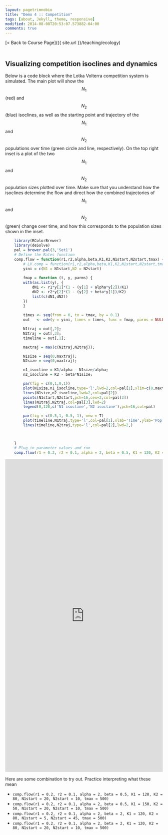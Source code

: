 ```yaml
---
layout: pagetrimnobio
title: "Demo 4 :: Competition"
tags: [about, Jekyll, theme, responsive]
modified: 2014-08-08T20:53:07.573882-04:00
comments: true
---
```


[< Back to Course Page]({{ site.url }}/teaching/ecology)  
<br>

## Visualizing competition isoclines and dynamics

Below is a code block where the Lotka Volterra competition system is simulated.
The main plot will show the $$N_1$$ (red) and $$N_2$$ (blue) isoclines, as well as the starting point and trajectory of the $$N_1$$ and $$N_2$$ populations over time (green circle and line, respectively). On the top right inset is a plot of the two $$N_1$$ and $$N_2$$ population sizes plotted over time. Make sure that you understand how the isoclines determine the flow and direct how the combined trajectories of $$N_1$$ and $$N_2$$ (green) change over time, and how this corresponds to the population sizes shown in the inset.


```R
    library(RColorBrewer)
    library(deSolve)
    pal = brewer.pal(3,'Set1')
    # Define the Rates function
    comp.flow = function(r1,r2,alpha,beta,K1,K2,N1start,N2start,tmax) {
        # LV.comp = function(r1,r2,alpha,beta,K1,K2,N1start,N2start,tmax) {
        yini = c(N1 = N1start,N2 = N2start)
        
        fmap = function (t, y, parms) {
        with(as.list(y), {
            dN1 <- r1*y[1]*(1 - (y[1] + alpha*y[2])/K1)
            dN2 <- r2*y[2]*(1 - (y[2] + beta*y[1])/K2)
            list(c(dN1,dN2))
        })
        }
        
        times <- seq(from = 0, to = tmax, by = 0.1) 
        out   <- ode(y = yini, times = times, func = fmap, parms = NULL)

        N1traj = out[,2];
        N2traj = out[,3];
        timeline = out[,1];

        maxtraj = max(c(N1traj,N2traj));

        N1size = seq(0,maxtraj);
        N2size = seq(0,maxtraj);

        n1_isocline = K1/alpha - N1size/alpha;
        n2_isocline = K2 - beta*N1size;

        par(fig = c(0,1,0,1))
        plot(N1size,n1_isocline,type='l',lwd=2,col=pal[1],xlim=c(0,maxtraj),ylim = c(0,maxtraj),xlab='N1 population',ylab='N2 population')
        lines(N1size,n2_isocline,lwd=2,col=pal[2])
        points(N1start,N2start,pch=16,cex=2,col=pal[3])
        lines(N1traj,N2traj,col=pal[3],lwd=2)
        legend(0,120,c('N1 isocline','N2 isocline'),pch=16,col=pal)

        par(fig = c(0.5,1, 0.5, 1), new = T)
        plot(timeline,N1traj,type='l',col=pal[1],xlab='Time',ylab='Pop. size',lwd=2,ylim = c(0,maxtraj))
        lines(timeline,N2traj,type='l',col=pal[2],lwd=2,)


        
    }
    # Plug in parameter values and run
    comp.flow(r1 = 0.2, r2 = 0.1, alpha = 2, beta = 0.5, K1 = 120, K2 = 80, N1start = 20, N2start = 10, tmax = 500)
```

<iframe width='100%' height='1000' src='https://rdrr.io/snippets/embed/?code=%23Paste%20code%20here' frameborder='0'></iframe>

Here are some combination to try out. Practice interpreting what these mean
*   `comp.flow(r1 = 0.2, r2 = 0.1, alpha = 2, beta = 0.5, K1 = 120, K2 = 80, N1start = 20, N2start = 10, tmax = 500)`
*   `comp.flow(r1 = 0.2, r2 = 0.1, alpha = 2, beta = 0.5, K1 = 150, K2 = 50, N1start = 20, N2start = 10, tmax = 500)`
*   `comp.flow(r1 = 0.2, r2 = 0.1, alpha = 2, beta = 2, K1 = 120, K2 = 80, N1start = 5, N2start = 45, tmax = 500)`
*   `comp.flow(r1 = 0.2, r2 = 0.1, alpha = 2, beta = 2, K1 = 120, K2 = 80, N1start = 20, N2start = 10, tmax = 500)`